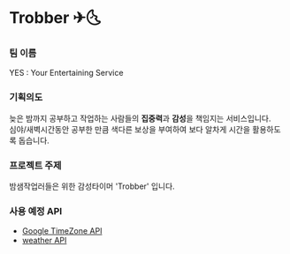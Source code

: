 # Trobber ✈🌜
### 팀 이름
YES : Your Entertaining Service
### 기획의도
늦은 밤까지 공부하고 작업하는 사람들의 <b>집중력</b>과 <b>감성</b>을 책임지는 서비스입니다.<br/>
심야/새벽시간동안 공부한 만큼 색다른 보상을 부여하여 보다 알차게 시간을 활용하도록 돕습니다. 

### 프로젝트 주제
밤샘작업러들은 위한 감성타이머 'Trobber' 입니다.

### 사용 예정 API
- [Google TimeZone API](https://developers.google.com/maps/documentation/timezone/overview)
- [weather API](https://openweathermap.org/api)
